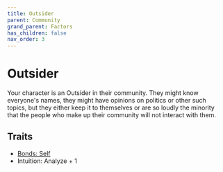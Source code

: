 ```yaml
---
title: Outsider
parent: Community
grand_parent: Factors
has_children: false
nav_order: 3
---
```


# Outsider

Your character is an Outsider in their community. They might know everyone's names, they might have opinions on politics or other such topics, but they either keep it to themselves or are so loudly the minority that the people who make up their community will not interact with them.

## Traits

* [Bonds: Self](/cosmos/Factors/Traits/Bonds)
* Intuition: Analyze + 1
